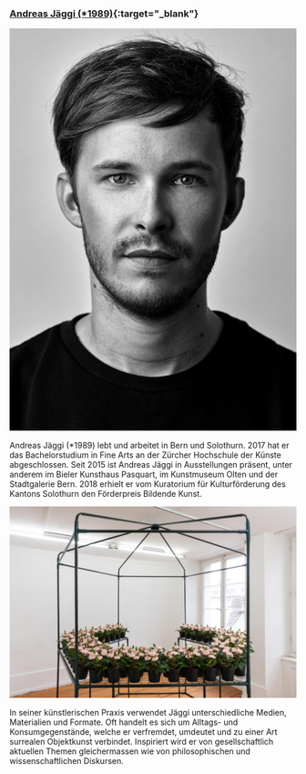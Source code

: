 ### [Andreas Jäggi (\*1989)](http://www.andreasjaggi.com){:target="_blank"}

![Andreas Jäggi](images/artists/2019/Andreas_Jaeggi_Portrait.jpg)

Andreas Jäggi (\*1989) lebt und arbeitet in Bern und Solothurn. 2017 hat er das Bachelorstudium in Fine Arts an der Zürcher Hochschule der Künste abgeschlossen. Seit 2015 ist Andreas Jäggi in Ausstellungen präsent, unter anderem im Bieler Kunsthaus Pasquart, im Kunstmuseum Olten und der Stadtgalerie Bern. 2018 erhielt er vom Kuratorium für Kulturförderung des Kantons Solothurn den Förderpreis Bildende Kunst.

![Andreas Jäggi's opus](images/artists/2019/Andreas_Jaeggi_Werk_roses.jpg)

In seiner künstlerischen Praxis verwendet Jäggi unterschiedliche Medien, Materialien und Formate. Oft handelt es sich um Alltags- und Konsumgegenstände, welche er verfremdet, umdeutet und zu einer Art surrealen Objektkunst verbindet. Inspiriert wird er von gesellschaftlich aktuellen Themen gleichermassen wie von philosophischen und wissenschaftlichen Diskursen.
